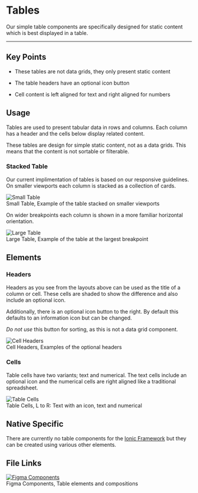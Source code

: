 
# Tables

Our simple table components are specifically designed for static content which is best displayed in a table.

---

## Key Points

- These tables are not data grids, they only present static content

- The table headers have an optional icon button

- Cell content is left aligned for text and right aligned for numbers

## Usage

Tables are used to present tabular data in rows and columns. Each column has a header and the cells below display related content.

These tables are design for simple static content, not as a data grids. This means that the content is not sortable or filterable.

### Stacked Table

Our current implimentation of tables is based on our responsive guidelines. On smaller viewports each column is stacked as a collection of cards.

  
![Small Table](https://studio-assets.supernova.io/design-systems/16150/1153bbd6-e628-4207-92d5-eb0817e79b8a.png?Expires=1980201600&Policy=eyJTdGF0ZW1lbnQiOlt7IlJlc291cmNlIjoiaHR0cHM6Ly9zdHVkaW8tYXNzZXRzLnN1cGVybm92YS5pby9kZXNpZ24tc3lzdGVtcy8xNjE1MC8xMTUzYmJkNi1lNjI4LTQyMDctOTJkNS1lYjA4MTdlNzliOGEucG5nIiwiQ29uZGl0aW9uIjp7IkRhdGVMZXNzVGhhbiI6eyJBV1M6RXBvY2hUaW1lIjoxOTgwMjAxNjAwfX19XX0_&Signature=J~lSp-fq4ntN-oOkEgbq~cbYK8oGAFgpGiJts43hxSJ7HHzJBO0FoUKL34vGlpA54vYphiOVuPbEQV01agoOJZGXeUgPjhEk2N7VTJb0XaBCPklksumrY~vior08sG4QE2gUsKTpkEmE13XJ2OSjV2SrtVrjMpGv0urlSsGDdqVSUwWicTYkEB6WsZSwTQfWBUPtJeJdcS2ikDJyVKWxr4mNRHtrcYnvMbEP7UHfOyw95hXFNnJNLdZkOpjHT0clkeCkYRG1WZkwaVwKg6rJ~fdeIUcZUEMNa-7k75INfSITuuWkwsk82qWE6HZxw5jEEYDCilmNmNnbQujFHI~FlQ__&Key-Pair-Id=APKAJGK34LCCAUR7N6LA)  
Small Table, Example of the table stacked on smaller viewports  
  


On wider breakpoints each column is shown in a more familiar horizontal orientation.

  
![Large Table](https://studio-assets.supernova.io/design-systems/16150/c43f40e0-0a4c-4520-ae7f-76b0189ec7df.png?Expires=1980201600&Policy=eyJTdGF0ZW1lbnQiOlt7IlJlc291cmNlIjoiaHR0cHM6Ly9zdHVkaW8tYXNzZXRzLnN1cGVybm92YS5pby9kZXNpZ24tc3lzdGVtcy8xNjE1MC9jNDNmNDBlMC0wYTRjLTQ1MjAtYWU3Zi03NmIwMTg5ZWM3ZGYucG5nIiwiQ29uZGl0aW9uIjp7IkRhdGVMZXNzVGhhbiI6eyJBV1M6RXBvY2hUaW1lIjoxOTgwMjAxNjAwfX19XX0_&Signature=RQy1V4g28NYZA3ZXpRtyVfvzCiA9FcNKUiF2Em8Gx-vRvU2YIJYu~8arC1cZgM0kTtlVeA6dS-pQpuT0e1U4eeGwp8JzcNvNxzg8FueG3D94NbCLhsOskgpGpF-lWheuZKHch-0HzSEV452TyB-qW4GJZuN4jZy0tsCou90IMYvgdPBFDN7sW0jK3JjRFYhr6uTTwz8QWyM7x6cVgK5eyNg7yk6TLq0Dr0X4QRO0XeRJT2xCOTuFgLNCRT-VeTOh4AIDbSUP14mh8cdRjR67RBnLQ8JK3mBARgs-TEhbKXuFJXAbozXjKVjbTnx9FQZTG4i~vQc9KJ4DDHAXsDxzlw__&Key-Pair-Id=APKAJGK34LCCAUR7N6LA)  
Large Table, Example of the table at the largest breakpoint  
  


## Elements

### Headers

Headers as you see from the layouts above can be used as the title of a column or cell. These cells are shaded to show the difference and also include an optional icon. 

Additionally, there is an optional icon button to the right. By default this defaults to an information icon but can be changed.

*Do not use* this button for sorting, as this is not a data grid component.

  
![Cell Headers](https://studio-assets.supernova.io/design-systems/16150/d5ecbabb-bfef-4ea9-b7ce-14b28703d0ad.png?Expires=1980201600&Policy=eyJTdGF0ZW1lbnQiOlt7IlJlc291cmNlIjoiaHR0cHM6Ly9zdHVkaW8tYXNzZXRzLnN1cGVybm92YS5pby9kZXNpZ24tc3lzdGVtcy8xNjE1MC9kNWVjYmFiYi1iZmVmLTRlYTktYjdjZS0xNGIyODcwM2QwYWQucG5nIiwiQ29uZGl0aW9uIjp7IkRhdGVMZXNzVGhhbiI6eyJBV1M6RXBvY2hUaW1lIjoxOTgwMjAxNjAwfX19XX0_&Signature=dCw8E0TANADSxaQd5CC3KuypRw0I8uJH37VNub8fvnyawJwzv3nzstgXQNDE-XrOg5rAlXigHWdr976e1AFu0usvvCgCaFZTDvT2-pClhV6IWAN93XkHyJynwKj5FABhSq7LoyKTD9R9hTBbmAfXudVCd6iquaL04iI2LSw4IkUYyBD~4~AtSWJljFL-laK-OmQ4c2Xm7zF2cRYG6sA8L5PxrPVmH8o4O1mtq1EbFk3iUzSZXUPwjZwm~hGcFOHA92iuj1~0s7T-hKBrjKOGylJSFOPikE6DXP-~DpUgxHOsfQ1IiMY9bePra5FQs4gS8ti8qR1FMc9ZZGKXAw1Ihg__&Key-Pair-Id=APKAJGK34LCCAUR7N6LA)  
Cell Headers, Examples of the optional headers  
  


### Cells

Table cells have two variants; text and numerical. The text cells include an optional icon and the numerical cells are right aligned like a traditional spreadsheet.

  
![Table Cells](https://studio-assets.supernova.io/design-systems/16150/a7cb7231-1d8b-44b4-b612-eb22eb95afb7.png?Expires=1980201600&Policy=eyJTdGF0ZW1lbnQiOlt7IlJlc291cmNlIjoiaHR0cHM6Ly9zdHVkaW8tYXNzZXRzLnN1cGVybm92YS5pby9kZXNpZ24tc3lzdGVtcy8xNjE1MC9hN2NiNzIzMS0xZDhiLTQ0YjQtYjYxMi1lYjIyZWI5NWFmYjcucG5nIiwiQ29uZGl0aW9uIjp7IkRhdGVMZXNzVGhhbiI6eyJBV1M6RXBvY2hUaW1lIjoxOTgwMjAxNjAwfX19XX0_&Signature=gg3nSdO0BBXyL2anRt4m1zUIUwBlfGcjqcROYoVhLIMVIIQvEJGDD4fA5Xit38lYSMkUawJbJ2si4M4WCJ1R4IlOlynOPJMMAaoIOEaQIazB4Otmq1kSfvPoIKy~U2VHR7deONd99IeVzRrECSDEJwlvE7yt46ZAEC7oaQnLAtJ7pwBHF-t1EOJnsSg3DR0XmBDn~Ds-iXwRmLyDrxccX0foUbG5WqK4HWX4FKLI~d5J2hsKFFsGpItBiAQ0wj-yLhiv0G1b4cupdstVgLgH8ovrNCbRmvPT8qLDEAMLz0yYoNg4NVyDrEdgPfVWf5vKtlc6Uh2gty4KzbUZhAbQVw__&Key-Pair-Id=APKAJGK34LCCAUR7N6LA)  
Table Cells, L to R: Text with an icon, text and numerical  
  


## Native Specific

There are currently no table components for the [Ionic Framework](https://ionicframework.com/) but they can be created using various other elements.

## File Links

  
[![Figma Components](https://studio-assets.supernova.io/design-systems/16150/a23d4acd-29c7-47f5-87a2-d04312e9408b.png?Expires=1980201600&Policy=eyJTdGF0ZW1lbnQiOlt7IlJlc291cmNlIjoiaHR0cHM6Ly9zdHVkaW8tYXNzZXRzLnN1cGVybm92YS5pby9kZXNpZ24tc3lzdGVtcy8xNjE1MC9hMjNkNGFjZC0yOWM3LTQ3ZjUtODdhMi1kMDQzMTJlOTQwOGIucG5nIiwiQ29uZGl0aW9uIjp7IkRhdGVMZXNzVGhhbiI6eyJBV1M6RXBvY2hUaW1lIjoxOTgwMjAxNjAwfX19XX0_&Signature=J9FALmq25R3SdFi5mTG6MmIw9N1bhyk3~hp8hdYd50H6xDaslwWWcFNhHi7z4I6XLBuks1trb6zKMXiLeSr8clak27X-7tao0-iFYXhClUg30erhWW3bRVgHgwKj7oqhxv20wOD8vmCzZ9UvtOCXrJgvTv06UaiXnvnjwpB2VHD-eSPuqedTp7bh0UXA08qV-IXWlySSlfkKvEbxtrPx7h3Ii~bRMxPX5DO3iEaxOW7NWpMzRrtVJnf-f2w6bqIl2pDcDhJdpnSwPmW~A9OpEKI5nhZruAFlnEgQoehM0dg2opRpH3VpNT71ujzfem3rL-9iJTe3DWFjCdWfocgW7A__&Key-Pair-Id=APKAJGK34LCCAUR7N6LA)](https://www.figma.com/file/gsdAkfGKQFbUp4hL4Gi1P2/Tables)  
Figma Components, Table elements and compositions  
  
